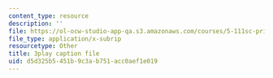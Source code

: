 ```yaml
---
content_type: resource
description: ''
file: https://ol-ocw-studio-app-qa.s3.amazonaws.com/courses/5-111sc-principles-of-chemical-science-fall-2014/d5d325b5451b9c3ab751acc0aef1e019_ed_XR1BzuQs.srt
file_type: application/x-subrip
resourcetype: Other
title: 3play caption file
uid: d5d325b5-451b-9c3a-b751-acc0aef1e019
---
```

